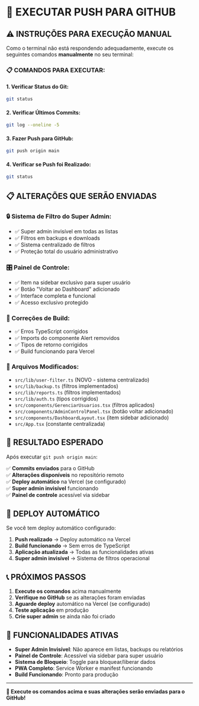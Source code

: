# 🚀 EXECUTAR PUSH PARA GITHUB

## ⚠️ INSTRUÇÕES PARA EXECUÇÃO MANUAL

Como o terminal não está respondendo adequadamente, execute os seguintes comandos **manualmente** no seu terminal:

### **📋 COMANDOS PARA EXECUTAR:**

#### **1. Verificar Status do Git:**
```bash
git status
```

#### **2. Verificar Últimos Commits:**
```bash
git log --oneline -5
```

#### **3. Fazer Push para GitHub:**
```bash
git push origin main
```

#### **4. Verificar se Push foi Realizado:**
```bash
git status
```

## 📋 ALTERAÇÕES QUE SERÃO ENVIADAS

### **🔒 Sistema de Filtro do Super Admin:**
- ✅ Super admin invisível em todas as listas
- ✅ Filtros em backups e downloads
- ✅ Sistema centralizado de filtros
- ✅ Proteção total do usuário administrativo

### **🎛️ Painel de Controle:**
- ✅ Item na sidebar exclusivo para super usuário
- ✅ Botão "Voltar ao Dashboard" adicionado
- ✅ Interface completa e funcional
- ✅ Acesso exclusivo protegido

### **🔧 Correções de Build:**
- ✅ Erros TypeScript corrigidos
- ✅ Imports do componente Alert removidos
- ✅ Tipos de retorno corrigidos
- ✅ Build funcionando para Vercel

### **📁 Arquivos Modificados:**
- `src/lib/user-filter.ts` (NOVO - sistema centralizado)
- `src/lib/backup.ts` (filtros implementados)
- `src/lib/reports.ts` (filtros implementados)
- `src/lib/auth.ts` (tipos corrigidos)
- `src/components/GerenciarUsuarios.tsx` (filtros aplicados)
- `src/components/AdminControlPanel.tsx` (botão voltar adicionado)
- `src/components/DashboardLayout.tsx` (item sidebar adicionado)
- `src/App.tsx` (constante centralizada)

## 🎯 RESULTADO ESPERADO

Após executar `git push origin main`:

✅ **Commits enviados** para o GitHub  
✅ **Alterações disponíveis** no repositório remoto  
✅ **Deploy automático** na Vercel (se configurado)  
✅ **Super admin invisível** funcionando  
✅ **Painel de controle** acessível via sidebar  

## 🔄 DEPLOY AUTOMÁTICO

Se você tem deploy automático configurado:

1. **Push realizado** → Deploy automático na Vercel
2. **Build funcionando** → Sem erros de TypeScript
3. **Aplicação atualizada** → Todas as funcionalidades ativas
4. **Super admin invisível** → Sistema de filtros operacional

## 📞 PRÓXIMOS PASSOS

1. **Execute os comandos** acima manualmente
2. **Verifique no GitHub** se as alterações foram enviadas
3. **Aguarde deploy** automático na Vercel (se configurado)
4. **Teste aplicação** em produção
5. **Crie super admin** se ainda não foi criado

## 🔐 FUNCIONALIDADES ATIVAS

- **Super Admin Invisível**: Não aparece em listas, backups ou relatórios
- **Painel de Controle**: Acessível via sidebar para super usuário
- **Sistema de Bloqueio**: Toggle para bloquear/liberar dados
- **PWA Completo**: Service Worker e manifest funcionando
- **Build Funcionando**: Pronto para produção

---

**🚀 Execute os comandos acima e suas alterações serão enviadas para o GitHub!**

